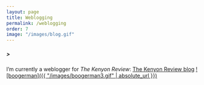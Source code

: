 ```yaml
---
layout: page
title: Weblogging
permalink: /weblogging
order: 7
image: "/images/blog.gif"
---
```

##### >
I’m currently a weblogger for *The Kenyon Review*: [The Kenyon Review blog](https://www.kenyonreview.org/author/jeff-alessandrelli/)
[![boogerman]({{ "/images/boogerman3.gif" | absolute_url }})]()
